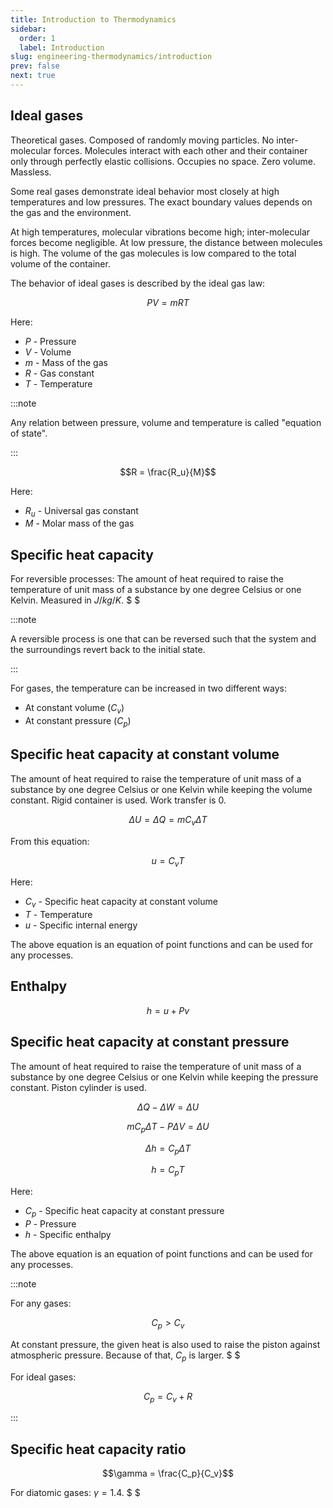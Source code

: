 ```yaml
---
title: Introduction to Thermodynamics
sidebar:
  order: 1
  label: Introduction
slug: engineering-thermodynamics/introduction
prev: false
next: true
---
```


## Ideal gases

Theoretical gases. Composed of randomly moving particles. No inter-molecular forces. Molecules interact with each other and their container only through perfectly elastic collisions. Occupies no space. Zero volume. Massless.

Some real gases demonstrate ideal behavior most closely at high temperatures and low pressures. The exact boundary values depends on the gas and the environment.

At high temperatures, molecular vibrations become high; inter-molecular forces become negligible. At low pressure, the distance between molecules is high. The volume of the gas molecules is low compared to the total volume of the container.

The behavior of ideal gases is described by the ideal gas law:

```math
PV = mRT
```

Here:
- $P$ - Pressure
- $V$ - Volume
- $m$ - Mass of the gas
- $R$ - Gas constant
- $T$ - Temperature

:::note

Any relation between pressure, volume and temperature is called "equation of state".

:::

```math
R = \frac{R_u}{M}
```

Here:
- $R_u$ - Universal gas constant
- $M$ - Molar mass of the gas

## Specific heat capacity

For reversible processes: The amount of heat required to raise the temperature of unit mass of a substance by one degree Celsius or one Kelvin. Measured in $J/kg/K$. $ $

:::note

A reversible process is one that can be reversed such that the system and the surroundings revert back to the initial state.

:::

For gases, the temperature can be increased in two different ways:
- At constant volume ($C_v$)
- At constant pressure ($C_p$)

## Specific heat capacity at constant volume

The amount of heat required to raise the temperature of unit mass of a substance by one degree Celsius or one Kelvin while keeping the volume constant. Rigid container is used. Work transfer is 0.

```math
\Delta U = \Delta Q = m C_v \Delta T
```

From this equation:

```math
u = C_v T
```

Here:
- $C_v$ - Specific heat capacity at constant volume
- $T$ - Temperature
- $u$ - Specific internal energy

The above equation is an equation of point functions and can be used for any processes.

## Enthalpy

```math
h = u + Pv
```

## Specific heat capacity at constant pressure

The amount of heat required to raise the temperature of unit mass of a substance by one degree Celsius or one Kelvin while keeping the pressure constant. Piston cylinder is used.

```math
\Delta Q - \Delta W = \Delta U
```

```math
m C_p \Delta T - P \Delta V = \Delta U
```

```math
\Delta h = C_p \Delta T
```

```math
h = C_p T
```

Here:
- $C_p$ - Specific heat capacity at constant pressure
- $P$ - Pressure
- $h$ - Specific enthalpy

The above equation is an equation of point functions and can be used for any processes.

:::note

For any gases:
```math
C_p \gt C_v
```

At constant pressure, the given heat is also used to raise the piston against atmospheric pressure. Because of that, $C_p$ is larger. $ $

For ideal gases:
```math
C_p = C_v + R
```

:::

## Specific heat capacity ratio

```math
\gamma = \frac{C_p}{C_v}
```

For diatomic gases: $\gamma = 1.4$. $ $
